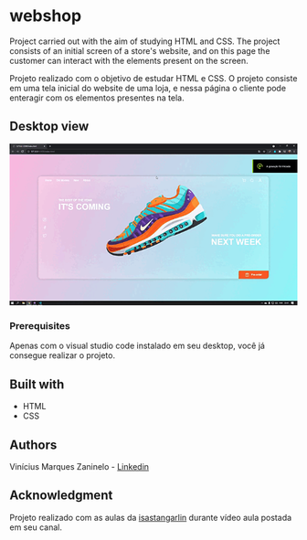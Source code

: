 # webshop
 Project carried out with the aim of studying HTML and CSS.
 The project consists of an initial screen of a store's website, and on this page the customer can interact with the elements present on the screen.


 Projeto realizado com o objetivo de estudar HTML e CSS.
 O projeto consiste em uma tela inicial do website de uma loja, e nessa página o cliente pode enteragir com os elementos presentes na tela.

## Desktop view

![enter image description here](https://github.com/viniciusmarquezaninelo/webshop/blob/main/assets/gif.gif?raw=true)

### Prerequisites
Apenas com o visual studio code instalado em seu desktop, você já consegue realizar o projeto.

## Built with 
- HTML
- CSS

## Authors 
Vinícius Marques Zaninelo - [Linkedin](https://www.linkedin.com/in/vin%C3%ADciuszaninelo/)

## Acknowledgment
Projeto realizado com as aulas da [isastangarlin](https://www.youtube.com/channel/UCRhKK6VrISnIWPJjYxBPKnA/featured) durante vídeo aula postada em seu canal.
